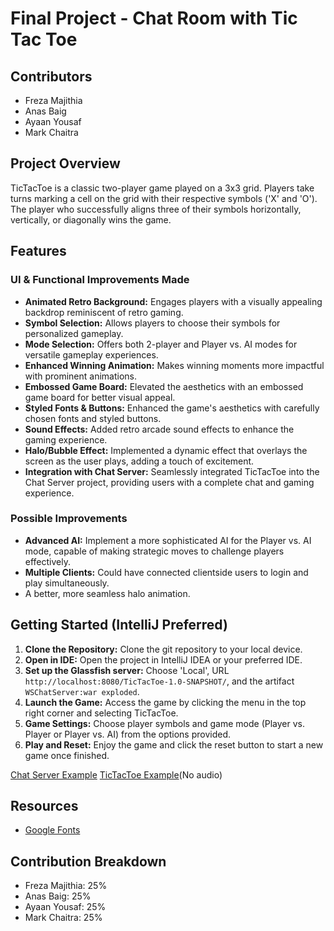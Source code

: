 # Final Project - Chat Room with Tic Tac Toe 

## Contributors
- Freza Majithia
- Anas Baig
- Ayaan Yousaf
- Mark Chaitra

## Project Overview
TicTacToe is a classic two-player game played on a 3x3 grid. Players take turns marking a cell on the grid with their respective symbols ('X' and 'O'). The player who successfully aligns three of their symbols horizontally, vertically, or diagonally wins the game. 

## Features 

### UI & Functional Improvements Made
- **Animated Retro Background:** Engages players with a visually appealing backdrop reminiscent of retro gaming.
- **Symbol Selection:** Allows players to choose their symbols for personalized gameplay.
- **Mode Selection:** Offers both 2-player and Player vs. AI modes for versatile gameplay experiences.
- **Enhanced Winning Animation:** Makes winning moments more impactful with prominent animations.
- **Embossed Game Board:** Elevated the aesthetics with an embossed game board for better visual appeal.
- **Styled Fonts & Buttons:** Enhanced the game's aesthetics with carefully chosen fonts and styled buttons.
- **Sound Effects:** Added retro arcade sound effects to enhance the gaming experience.
- **Halo/Bubble Effect:** Implemented a dynamic effect that overlays the screen as the user plays, adding a touch of excitement.
- **Integration with Chat Server:** Seamlessly integrated TicTacToe into the Chat Server project, providing users with a complete chat and gaming experience.

### Possible Improvements
- **Advanced AI:** Implement a more sophisticated AI for the Player vs. AI mode, capable of making strategic moves to challenge players effectively.
- **Multiple Clients:** Could have connected clientside users to login and play simultaneously.
- A better, more seamless halo animation.

## Getting Started (IntelliJ Preferred)
1. **Clone the Repository:** Clone the git repository to your local device.
2. **Open in IDE:** Open the project in IntelliJ IDEA or your preferred IDE.
3. **Set up the Glassfish server:** Choose 'Local', URL `http://localhost:8080/TicTacToe-1.0-SNAPSHOT/`, and the artifact `WSChatServer:war exploded`.
4. **Launch the Game:** Access the game by clicking the menu in the top right corner and selecting TicTacToe.
5. **Game Settings:** Choose player symbols and game mode (Player vs. Player or Player vs. AI) from the options provided.
6. **Play and Reset:** Enjoy the game and click the reset button to start a new game once finished.

[Chat Server Example](https://drive.google.com/file/d/1E2FOdsuzbQJVNEbfpIurHyV0iYvCLHDQ/view?usp=sharing)
[TicTacToe Example](https://drive.google.com/file/d/1GTAIG7e99kwE17ekMJ7dNhEDtTx4AVqG/view?usp=share_link)(No audio)

## Resources
- [Google Fonts](https://fonts.googleapis.com/css2?family=Press+Start+2P&display=swap)

## Contribution Breakdown
- Freza Majithia: 25%
- Anas Baig: 25%
- Ayaan Yousaf: 25%
- Mark Chaitra: 25%
